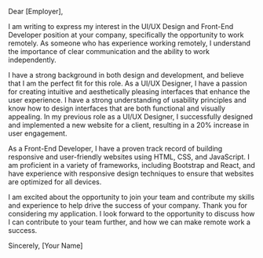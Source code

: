 Dear [Employer],

I am writing to express my interest in the UI/UX Design and Front-End Developer position at your company, specifically the opportunity to work remotely. As someone who has experience working remotely, I understand the importance of clear communication and the ability to work independently.

I have a strong background in both design and development, and believe that I am the perfect fit for this role. As a UI/UX Designer, I have a passion for creating intuitive and aesthetically pleasing interfaces that enhance the user experience. I have a strong understanding of usability principles and know how to design interfaces that are both functional and visually appealing. In my previous role as a UI/UX Designer, I successfully designed and implemented a new website for a client, resulting in a 20% increase in user engagement.

As a Front-End Developer, I have a proven track record of building responsive and user-friendly websites using HTML, CSS, and JavaScript. I am proficient in a variety of frameworks, including Bootstrap and React, and have experience with responsive design techniques to ensure that websites are optimized for all devices.

I am excited about the opportunity to join your team and contribute my skills and experience to help drive the success of your company. Thank you for considering my application. I look forward to the opportunity to discuss how I can contribute to your team further, and how we can make remote work a success.

Sincerely,
[Your Name]

